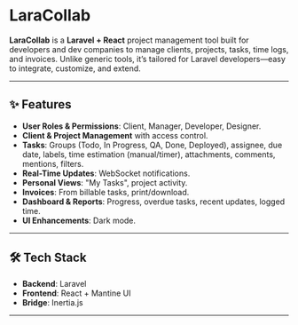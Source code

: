 # LaraCollab

**LaraCollab** is a **Laravel + React** project management tool built for developers and dev companies to manage clients, projects, tasks, time logs, and invoices. Unlike generic tools, it’s tailored for Laravel developers—easy to integrate, customize, and extend.

---

## ✨ Features
- **User Roles & Permissions**: Client, Manager, Developer, Designer.
- **Client & Project Management** with access control.
- **Tasks**: Groups (Todo, In Progress, QA, Done, Deployed), assignee, due date, labels, time estimation (manual/timer), attachments, comments, mentions, filters.
- **Real-Time Updates**: WebSocket notifications.
- **Personal Views**: "My Tasks", project activity.
- **Invoices**: From billable tasks, print/download.
- **Dashboard & Reports**: Progress, overdue tasks, recent updates, logged time.
- **UI Enhancements**: Dark mode.

---

## 🛠 Tech Stack
- **Backend**: Laravel  
- **Frontend**: React + Mantine UI  
- **Bridge**: Inertia.js

---


